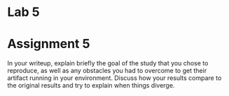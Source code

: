 # Lab 5
# Assignment 5
In your writeup, explain briefly the goal of the study that you chose to reproduce, as well as any obstacles you had to overcome to get their artifact running in your environment.
Discuss how your results compare to the original results and try to explain when things diverge.

